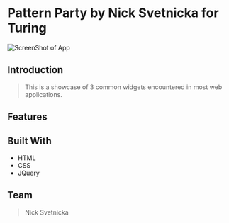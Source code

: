 # Pattern Party by Nick Svetnicka for Turing

![ScreenShot of App](assets/_ss.png?raw=true "ScreenShot of App")

## Introduction

> This is a showcase of 3 common widgets encountered in most web applications.

## Features

## Built With

* HTML
* CSS
* JQuery

## Team

> Nick Svetnicka
